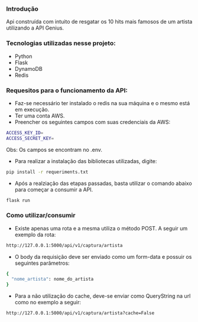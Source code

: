 ### Introdução
Api construída com intuito de resgatar os 10 hits mais famosos de um artista utilizando a API Genius.

### Tecnologias utilizadas nesse projeto:
- Python
- Flask
- DynamoDB
- Redis

### Requesitos para o funcionamento da API:
- Faz-se necessário ter instalado o redis na sua máquina e o mesmo está em execução.
- Ter uma conta AWS.
- Preencher os seguintes campos com suas credenciais da AWS:
``` sh
ACCESS_KEY_ID=
ACCESS_SECRET_KEY=
```
Obs: Os campos se encontram no .env.

- Para realizar a instalação das bibliotecas utilizadas, digite:
``` sh
pip install -r requeriments.txt
```
- Após a realziação das etapas passadas, basta utilizar o comando abaixo para começar a consumir a API.
``` sh
flask run
```

### Como utilizar/consumir
- Existe apenas uma rota e a mesma utiliza o método POST. A seguir um exemplo da rota:
``` sh
http://127.0.0.1:5000/api/v1/captura/artista
```
- O body da requisição deve ser enviado como um form-data e possuir os seguintes parâmetros:
``` sh
{
  "nome_artista": nome_do_artista
}
``` 
- Para a não utilização do cache, deve-se enviar como QueryString na url como no exemplo a seguir:
``` sh
http://127.0.0.1:5000/api/v1/captura/artista?cache=False
``` 
